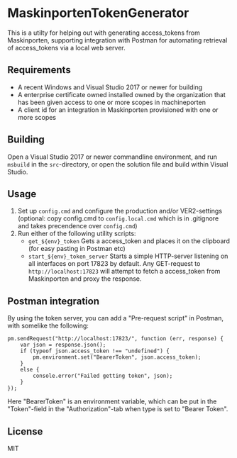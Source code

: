 # MaskinportenTokenGenerator

This is a utilty for helping out with generating access_tokens from Maskinporten, supporting integration with Postman for automating retrieval of access_tokens via a local web server.

## Requirements
* A recent Windows and Visual Studio 2017 or newer for building
* A enterprise certificate owned installed owned by the organization that has been given access to one or more scopes in machineporten
* A client id for an integration in Maskinporten provisioned with one or more scopes

## Building
Open a Visual Studio 2017 or newer commandline environment, and run `msbuild` in the `src`-directory, or open the solution file and build within Visual Studio.

## Usage
1. Set up `config.cmd` and configure the production and/or VER2-settings (optional: copy config.cmd to `config.local.cmd` which is in .gitignore and takes precendence over `config.cmd`)
2. Run either of the following utility scripts:
	* `get_${env}_token` Gets a access_token and places it on the clipboard (for easy pasting in Postman etc)
	* `start_${env}_token_server` Starts a simple HTTP-server listening on all interfaces on port 17823 by default. Any GET-request to `http://localhost:17823` will attempt to fetch a access_token from Maskinporten and proxy the response.

## Postman integration
By using the token server, you can add a "Pre-request script" in Postman, with somelike the following:

    pm.sendRequest("http://localhost:17823/", function (err, response) {
	    var json = response.json();
	    if (typeof json.access_token !== "undefined") {
	        pm.environment.set("BearerToken", json.access_token);
	    }
	    else {
	        console.error("Failed getting token", json);
	    }
    });

Here "BearerToken" is an environment variable, which can be put in the "Token"-field in the "Authorization"-tab when type is set to "Bearer Token".

## License
MIT
